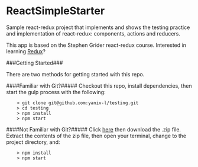 # ReactSimpleStarter
Sample react-redux project that implements and shows the testing practice and implementation of react-redux: components, actions and reducers.

This app is based on the Stephen Grider react-redux course.
Interested in learning [Redux](https://www.udemy.com/react-redux/)?

###Getting Started###

There are two methods for getting started with this repo.

####Familiar with Git?#####
Checkout this repo, install dependencies, then start the gulp process with the following:

```
	> git clone git@github.com:yaniv-l/testing.git
	> cd testing
	> npm install
	> npm start
```

####Not Familiar with Git?#####
Click [here](https://github.com/yaniv-l/testing.git) then download the .zip file.  Extract the contents of the zip file, then open your terminal, change to the project directory, and:

```
	> npm install
	> npm start
```
